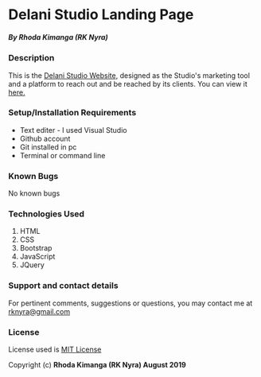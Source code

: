 # Delani Studio Landing Page

##### By **Rhoda Kimanga (RK Nyra)**

### Description
This is the <a href="https://rknyra.github.io/delani-studio/">Delani Studio Website,</a> designed as the Studio's marketing tool and a platform to reach out and be reached by its clients. You can view it <a href="https://rknyra.github.io/delani-studio/">here.</a>

### Setup/Installation Requirements
* Text editer - I used Visual Studio
* Github account
* Git installed in pc
* Terminal or command line

### Known Bugs
No known bugs

### Technologies Used
1. HTML
2. CSS
3. Bootstrap
4. JavaScript
5. JQuery

### Support and contact details
For pertinent comments, suggestions or questions, you may contact me at <a href="https://www.gmail.com/">rknyra@gmail.com</a>

### License
License used is <a href="https://choosealicense.com/licenses/mit/">MIT License</a> <br>

Copyright (c) **Rhoda Kimanga (RK Nyra) August 2019**